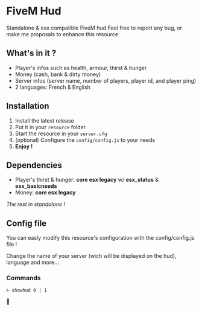 # FiveM Hud

Standalone & esx compatible FiveM hud
Feel free to report any bug, or make me proposals to enhance this resource

## What's in it ?

- Player's infos such as health, armour, thirst & hunger
- Money (cash, bank & dirty money)
- Server infos (server name, number of players, player id, and player ping)
- 2 languages: French & English

## Installation
1. Install the latest release
2. Put it in your `resource` folder
3. Start the resource in your `server.cfg`
4. (optional) Configure the `config/config.js` to your needs
5. **Enjoy !**

## Dependencies

- Player's thirst & hunger: **core esx legacy** w/ **esx_status** & **esx_basicneeds** 
- Money: **core esx legacy**

*The rest in standalone !*

## Config file
You can easly modify this resource's configuration with the config/config.js file !

Change the name of your server (wich will be displayed on the hud), language and more...

### Commands
`> showhud 0 | 1`

👋